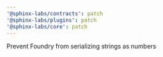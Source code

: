 ```yaml
---
'@sphinx-labs/contracts': patch
'@sphinx-labs/plugins': patch
'@sphinx-labs/core': patch
---
```


Prevent Foundry from serializing strings as numbers
